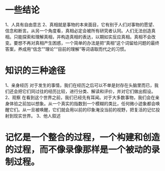 # 一些结论
1、人具有自由意志
2、真相就是事物的本来面目，它有别于人们对事物的愿望、信念和断言。从另一个角度看，真相必定会被所有研究者认同。人们无法创造真相。只能探索和理解真相，并构造真相的表达，以期如实反应真相。真相不会改变。要想不再对真相产生困惑，一个简单的办法是把“真相”这个词留给问题的最终答案，养成用“信念”"理论"“目前的理解”等词语取而代之的习惯。

# 知识的三种途径
1、亲身经历
对于发生的事情，我们在经历之后可以不单是封存在头脑里而已，我们还会把它们同过往的经历比较，进行分类、解读和评价，并对它们做出假设。   
2、观察 
  在看到这个世界之前，我们已经先有耳闻。对于大多数事物，我们会在亲身体验之前加以想象。从一个真实的指数到一个模糊的类比，任何微小迹象都会唤醒它们。从一旦被唤醒，它们就会用以前的印象淹没当前的视野，把复活的记忆投射到现实世界。
3、他人叙述
  
# 记忆是一个整合的过程，一个构建和创造的过程，而不像录像那样是一个被动的录制过程。
